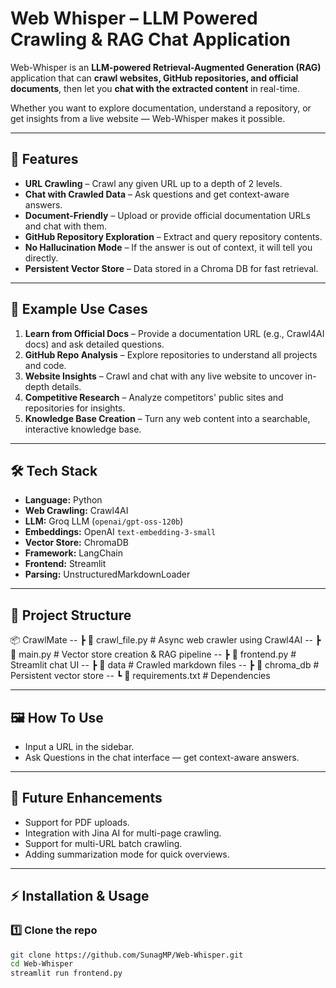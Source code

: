 # Web Whisper – LLM Powered Crawling & RAG Chat Application

Web-Whisper is an **LLM-powered Retrieval-Augmented Generation (RAG)** application that can **crawl websites, GitHub repositories, and official documents**, then let you **chat with the extracted content** in real-time.

Whether you want to explore documentation, understand a repository, or get insights from a live website — Web-Whisper makes it possible.

---

## 🚀 Features
- **URL Crawling** – Crawl any given URL up to a depth of 2 levels.
- **Chat with Crawled Data** – Ask questions and get context-aware answers.
- **Document-Friendly** – Upload or provide official documentation URLs and chat with them.
- **GitHub Repository Exploration** – Extract and query repository contents.
- **No Hallucination Mode** – If the answer is out of context, it will tell you directly.
- **Persistent Vector Store** – Data stored in a Chroma DB for fast retrieval.

---

## 📌 Example Use Cases
1. **Learn from Official Docs** – Provide a documentation URL (e.g., Crawl4AI docs) and ask detailed questions.
2. **GitHub Repo Analysis** – Explore repositories to understand all projects and code.
3. **Website Insights** – Crawl and chat with any live website to uncover in-depth details.
4. **Competitive Research** – Analyze competitors' public sites and repositories for insights.
5. **Knowledge Base Creation** – Turn any web content into a searchable, interactive knowledge base.

---

## 🛠 Tech Stack
- **Language:** Python
- **Web Crawling:** Crawl4AI
- **LLM:** Groq LLM (`openai/gpt-oss-120b`)
- **Embeddings:** OpenAI `text-embedding-3-small`
- **Vector Store:** ChromaDB
- **Framework:** LangChain
- **Frontend:** Streamlit
- **Parsing:** UnstructuredMarkdownLoader

---

## 📂 Project Structure
📦 CrawlMate
-- ┣ 📜 crawl_file.py # Async web crawler using Crawl4AI
-- ┣ 📜 main.py # Vector store creation & RAG pipeline
-- ┣ 📜 frontend.py # Streamlit chat UI
-- ┣ 📂 data # Crawled markdown files
-- ┣ 📂 chroma_db # Persistent vector store
-- ┗ 📜 requirements.txt # Dependencies

---

## 🖼 How To Use
- Input a URL in the sidebar.
- Ask Questions in the chat interface — get context-aware answers.

---

## 📌 Future Enhancements
- Support for PDF uploads.
- Integration with Jina AI for multi-page crawling.
- Support for multi-URL batch crawling.
- Adding summarization mode for quick overviews.

---

## ⚡ Installation & Usage

### 1️⃣ Clone the repo
```bash
git clone https://github.com/SunagMP/Web-Whisper.git
cd Web-Whisper
streamlit run frontend.py


